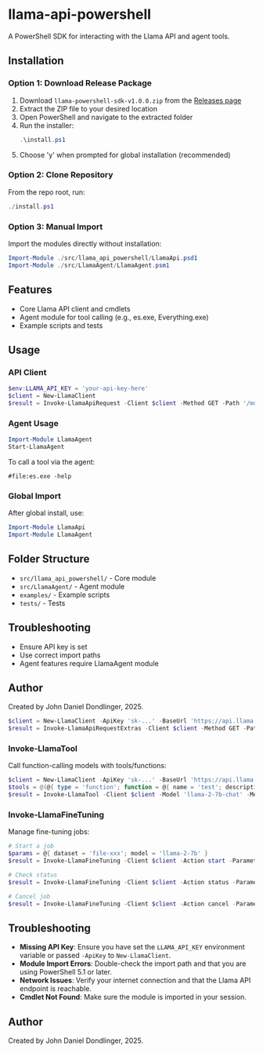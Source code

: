 # llama-api-powershell

A PowerShell SDK for interacting with the Llama API and agent tools.

## Installation

### Option 1: Download Release Package
1. Download `llama-powershell-sdk-v1.0.0.zip` from the [Releases page](https://github.com/yavru421/llama-powershell-sdk/releases)
2. Extract the ZIP file to your desired location
3. Open PowerShell and navigate to the extracted folder
4. Run the installer:
   ```powershell
   .\install.ps1
   ```
5. Choose 'y' when prompted for global installation (recommended)

### Option 2: Clone Repository
From the repo root, run:

```powershell
./install.ps1
```

### Option 3: Manual Import
Import the modules directly without installation:

```powershell
Import-Module ./src/llama_api_powershell/LlamaApi.psd1
Import-Module ./src/LlamaAgent/LlamaAgent.psm1
```

## Features

- Core Llama API client and cmdlets
- Agent module for tool calling (e.g., es.exe, Everything.exe)
- Example scripts and tests

## Usage

### API Client
```powershell
$env:LLAMA_API_KEY = 'your-api-key-here'
$client = New-LlamaClient
$result = Invoke-LlamaApiRequest -Client $client -Method GET -Path '/models'
```

### Agent Usage
```powershell
Import-Module LlamaAgent
Start-LlamaAgent
```

To call a tool via the agent:
```
#file:es.exe -help
```

### Global Import
After global install, use:
```powershell
Import-Module LlamaApi
Import-Module LlamaAgent
```

## Folder Structure
- `src/llama_api_powershell/` - Core module
- `src/LlamaAgent/` - Agent module
- `examples/` - Example scripts
- `tests/` - Tests

## Troubleshooting
- Ensure API key is set
- Use correct import paths
- Agent features require LlamaAgent module

## Author
Created by John Daniel Dondlinger, 2025.

```powershell
$client = New-LlamaClient -ApiKey 'sk-...' -BaseUrl 'https://api.llama.com/v1/'
$result = Invoke-LlamaApiRequestExtras -Client $client -Method GET -Path '/models' -ExtraHeaders @{ 'X-Test' = '1' } -ExtraQuery @{ foo = 'bar' } -ExtraBody @{ extra = 123 }
```

### Invoke-LlamaTool
Call function-calling models with tools/functions:

```powershell
$client = New-LlamaClient -ApiKey 'sk-...' -BaseUrl 'https://api.llama.com/v1/'
$tools = @(@{ type = 'function'; function = @{ name = 'test'; description = 'desc'; parameters = @{} } })
$result = Invoke-LlamaTool -Client $client -Model 'llama-2-7b-chat' -Messages @(@{role='user';content='hi'}) -Tools $tools
```

### Invoke-LlamaFineTuning
Manage fine-tuning jobs:

```powershell
# Start a job
$params = @{ dataset = 'file-xxx'; model = 'llama-2-7b' }
$result = Invoke-LlamaFineTuning -Client $client -Action start -Parameters $params

# Check status
$result = Invoke-LlamaFineTuning -Client $client -Action status -Parameters @{ job_id = 'job-xxx' }

# Cancel job
$result = Invoke-LlamaFineTuning -Client $client -Action cancel -Parameters @{ job_id = 'job-xxx' }
```

## Troubleshooting

- **Missing API Key**: Ensure you have set the `LLAMA_API_KEY` environment variable or passed `-ApiKey` to `New-LlamaClient`.
- **Module Import Errors**: Double-check the import path and that you are using PowerShell 5.1 or later.
- **Network Issues**: Verify your internet connection and that the Llama API endpoint is reachable.
- **Cmdlet Not Found**: Make sure the module is imported in your session.

## Author

Created by John Daniel Dondlinger, 2025.
